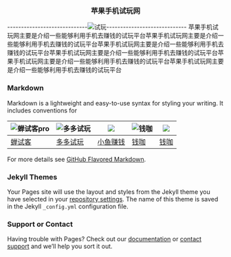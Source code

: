 ### <center >苹果手机试玩网   </center>
-----------------------------![试玩](http://shiwan.pro/logo.png)-----------------------------
  苹果手机试玩网主要是介绍一些能够利用手机去赚钱的试玩平台苹果手机试玩网主要是介绍一些能够利用手机去赚钱的试玩平台苹果手机试玩网主要是介绍一些能够利用手机去赚钱的试玩平台苹果手机试玩网主要是介绍一些能够利用手机去赚钱的试玩平台苹果手机试玩网主要是介绍一些能够利用手机去赚钱的试玩平台苹果手机试玩网主要是介绍一些能够利用手机去赚钱的试玩平台

### Markdown
Markdown is a lightweight and easy-to-use syntax for styling your writing. It includes conventions for

|  ![蝉试客pro](http://shiwan.pro/img/chanshike.jpg) |  ![多多试玩](http://shiwan.pro/img/duoduoshiwan.png)  |![](http://shiwan.pro/img/xiaoyuzhuanqian.jpg) |![钱咖](http://shiwan.pro/img/qianka.jpg) |![](http://shiwan.pro/img/qianka.jpg)
| ------------ | ------------ | ------------ | ------------ |------------ |
| [蝉试客](http://shiwan.pro/chanshike.html "蝉试客")  |  [多多试玩](http://shiwan.pro/duoduoshiwan.html "多多试玩") | [小鱼赚钱](http://shiwan.pro/小鱼赚钱.html "小鱼赚钱") | [钱咖](http://shiwan.pro/qianka.html "钱咖") | [钱咖](http://shiwan.pro/qianka.html "钱咖") |

For more details see [GitHub Flavored Markdown](https://guides.github.com/features/mastering-markdown/).

### Jekyll Themes

Your Pages site will use the layout and styles from the Jekyll theme you have selected in your [repository settings](https://github.com/judada/shiwan/settings). The name of this theme is saved in the Jekyll `_config.yml` configuration file.

### Support or Contact

Having trouble with Pages? Check out our [documentation](https://help.github.com/categories/github-pages-basics/) or [contact support](https://github.com/contact) and we’ll help you sort it out.
